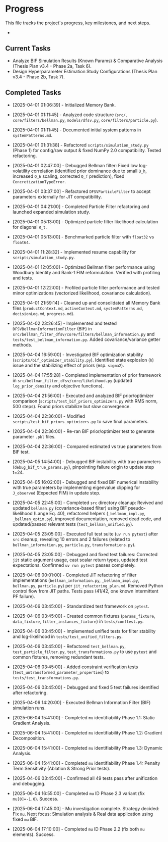 # Progress

This file tracks the project's progress, key milestones, and next steps.

*
## Current Tasks
*   Analyze BIF Simulation Results (Known Params) & Comparative Analysis (Thesis Plan v3.4 - Phase 2a, Task 6).
*   Design Hyperparameter Estimation Study Configurations (Thesis Plan v3.4 - Phase 2b, Task 7).


## Completed Tasks
*   [2025-04-01 01:06:39] - Initialized Memory Bank.
*   [2025-04-01 01:11:45] - Analyzed code structure (`src/`, `core/filters/bellman.py`, `models/dfsv.py`, `core/filters/particle.py`).
*   [2025-04-01 01:11:45] - Documented initial system patterns in `systemPatterns.md`.
*   [2025-04-01 01:31:38] - Refactored `scripts/simulation_study.py` (Phase 1) for config/raw output & fixed NumPy 2.0 compatibility. Tested refactoring.
*   [2025-04-01 02:47:00] - Debugged Bellman filter: Fixed low log-volatility correlation (identified prior dominance due to small `Q_h`, increased `Q_h` scaling, corrected `Q_f` prediction), fixed `ConcretizationTypeError`.
*   [2025-04-01 03:37:00] - Refactored `DFSVParticleFilter` to accept parameters externally for JIT compatibility.
*   [2025-04-01 04:21:00] - Completed Particle Filter refactoring and launched expanded simulation study.
*   [2025-04-01 05:13:00] - Optimized particle filter likelihood calculation for diagonal `R_t`.
*   [2025-04-01 05:13:00] - Benchmarked particle filter with `float32` vs `float64`.
*   [2025-04-01 11:28:32] - Implemented resume capability for `scripts/simulation_study.py`.
*   [2025-04-01 12:05:00] - Optimized Bellman filter performance using Woodbury Identity and Rank-1 FIM reformulation. Verified with profiling and tests.
*   [2025-04-01 12:22:00] - Profiled particle filter performance and tested minor optimizations (vectorized likelihood, covariance calculation).
*   [2025-04-01 21:59:14] - Cleaned up and consolidated all Memory Bank files (`productContext.md`, `activeContext.md`, `systemPatterns.md`, `decisionLog.md`, `progress.md`).
*   [2025-04-02 23:26:45] - Implemented and tested `DFSVBellmanInformationFilter` (BIF) in `src/bellman_filter_dfsv/core/filters/bellman_information.py` and `tests/test_bellman_information.py`. Added covariance/variance getter methods.
*   [2025-04-04 16:59:00] - Investigated BIF optimization stability (`scripts/bif_optimizer_stability.py`). Identified state explosion (`h`) issue and the stabilizing effect of priors (esp. `sigma2`).
*   [2025-04-04 17:55:28] - Completed implementation of prior framework in `src/bellman_filter_dfsv/core/likelihood.py` (updated `log_prior_density` and objective functions).
*   [2025-04-04 21:56:00] - Executed and analyzed BIF prior/optimizer comparison (`scripts/test_bif_priors_optimizers.py` with RMS norm, 500 steps). Found priors stabilize but slow convergence.
*   [2025-04-04 22:36:00] - Modified `scripts/test_bif_priors_optimizers.py` to save final parameters.
*   [2025-04-04 22:36:00] - Re-ran BIF prior/optimizer test to generate parameter `.pkl` files.
*   [2025-04-04 22:36:00] - Compared estimated vs true parameters from BIF test.
*   [2025-04-05 14:54:00] - Debugged BIF instability with true parameters (`debug_bif_true_params.py`), pinpointing failure origin to update step t=24.

*   [2025-04-05 16:02:00] - Debugged and fixed BIF numerical instability with true parameters by implementing eigenvalue clipping for `J_observed` (Expected FIM) in update step.

*   [2025-04-05 22:45:00] - Completed `src` directory cleanup: Revived and updated `bellman.py` (covariance-based filter) using BIF pseudo-likelihood (Lange Eq. 40), refactored helpers (`_bellman_impl.py`, `_bellman_optim.py`), improved documentation, removed dead code, and updated/passed relevant tests (`test_bellman_unified.py`).
*   [2025-04-05 23:05:00] - Executed full test suite (`uv run pytest`) after `src` cleanup, revealing 10 errors and 2 failures (related to `bellman_information.py`, `particle.py`, `transformations.py`).
*   [2025-04-05 23:05:00] - Debugged and fixed test failures: Corrected `jit` static argument usage, cast scalar return types, updated test expectations. Confirmed `uv run pytest` passes completely.


*   [2025-04-06 00:01:00] - Completed JIT refactoring of filter implementations (`bellman_information.py`, `_bellman_impl.py`, `bellman.py`, `particle.py`) per `jit_refactoring_plan.md`. Removed Python control flow from JIT paths. Tests pass (41/42, one known intermittent PF failure).

*   [2025-04-06 03:45:00] - Standardized test framework on `pytest`.
*   [2025-04-06 03:45:00] - Created common fixtures (`params_fixture`, `data_fixture`, `filter_instances_fixture`) in `tests/conftest.py`.
*   [2025-04-06 03:45:00] - Implemented unified tests for filter stability and log-likelihood in `tests/test_unified_filters.py`.
*   [2025-04-06 03:45:00] - Refactored `test_bellman.py`, `test_particle_filter.py`, `test_transformations.py` to use `pytest` and common fixtures, removing redundant tests.
*   [2025-04-06 03:45:00] - Added constraint verification tests (`test_untransformed_parameter_properties`) to `tests/test_transformations.py`.
*   [2025-04-06 03:45:00] - Debugged and fixed 5 test failures identified after refactoring.

*   [2025-04-06 14:20:00] - Executed Bellman Information Filter (BIF) simulation runs.

*   [2025-06-04 15:41:00] - Completed `mu` identifiability Phase 1.1: Static Gradient Analysis.
*   [2025-06-04 15:41:00] - Completed `mu` identifiability Phase 1.2: Gradient Decomposition.
*   [2025-06-04 15:41:00] - Completed `mu` identifiability Phase 1.3: Dynamic Analysis.
*   [2025-06-04 15:41:00] - Completed `mu` identifiability Phase 1.4: Penalty Term Sensitivity (Ablation & Strong Prior tests).
*   [2025-04-06 03:45:00] - Confirmed all 49 tests pass after unification and debugging.

*   [2025-06-04 16:55:00] - Completed `mu` ID Phase 2.3 variant (fix `mu[0]=-1.0`). Success.

*   [2025-06-04 17:45:00] - Mu investigation complete. Strategy decided: Fix `mu`. Next focus: Simulation analysis & Real data application using fixed `mu` BIF.
*   [2025-06-04 17:10:00] - Completed `mu` ID Phase 2.2 (fix both `mu` elements). Success.


